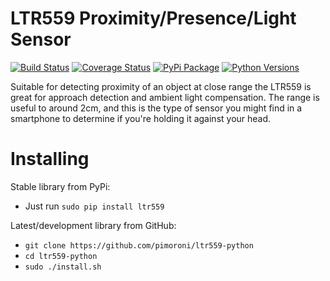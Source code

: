 # LTR559 Proximity/Presence/Light Sensor

[![Build Status](https://travis-ci.com/pimoroni/ltr559-python.svg?branch=master)](https://travis-ci.com/pimoroni/ltr559-python)
[![Coverage Status](https://coveralls.io/repos/github/pimoroni/ltr559-python/badge.svg?branch=master)](https://coveralls.io/github/pimoroni/ltr559-python?branch=master)
[![PyPi Package](https://img.shields.io/pypi/v/i2cdevice.svg)](https://pypi.python.org/pypi/ltr559-python)
[![Python Versions](https://img.shields.io/pypi/pyversions/i2cdevice.svg)](https://pypi.python.org/pypi/ltr559-python)

Suitable for detecting proximity of an object at close range the LTR559 is great for approach detection and ambient light compensation. The range is useful to around 2cm, and this is the type of sensor you might find in a smartphone to determine if you're holding it against your head.

# Installing

Stable library from PyPi:

* Just run `sudo pip install ltr559`

Latest/development library from GitHub:

* `git clone https://github.com/pimoroni/ltr559-python`
* `cd ltr559-python`
* `sudo ./install.sh`

